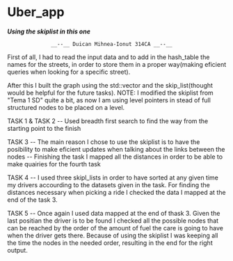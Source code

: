 # Uber_app
***Using the skiplist in this one***

                  __--__ Duican Mihnea-Ionut 314CA __--__


    
    
First of all, I had to read the input data and to add in the hash_table
the names for the streets, in order to store them in a proper way(making 
eficient queries when looking for a specific street).

After this I built the graph using the std::vector and the skip_list(thought 
would be helpful for the future tasks).
NOTE: I modified the skiplist from "Tema 1 SD" quite a bit, as now I am using 
level pointers in stead of full structured nodes to be placed on a level.


TASK 1 & TASK 2
-- Used breadth first search to find the way from the starting point to the finish

TASK 3
-- The main reason I chose to use the skiplist is to have the posibility to make
eficient updates when talking about the links between the nodes
-- Finishing the task I mapped all the distances in order to be able to make
quairies for the fourth task

TASK 4
-- I used three skipl_lists in order to have sorted at any given time my drivers
accourding to the datasets given in the task. For finding the distances necessary
when picking a ride I checked the data I mapped at the end of the task 3.

TASK 5
-- Once again I used data mapped at the end of thask 3. Given the last positian
the driver is to be found I checked all the possible nodes that can be reached
by the order of the amount of fuel the care is going to have when the driver gets
there. Because of using the skiplist I was keeping all the time the nodes in the
needed order, resulting in the end for the right output.
